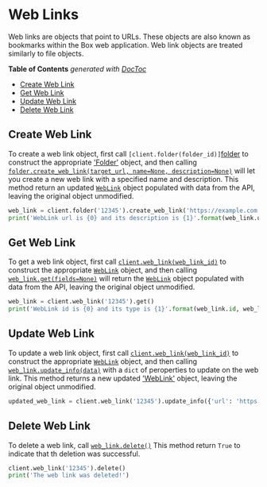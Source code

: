Web Links
=========

Web links are objects that point to URLs. These objects are also known as
bookmarks within the Box web application. Web link objects are treated
similarly to file objects.

<!-- START doctoc generated TOC please keep comment here to allow auto update -->
<!-- DON'T EDIT THIS SECTION, INSTEAD RE-RUN doctoc TO UPDATE -->
**Table of Contents**  *generated with [DocToc](https://github.com/thlorenz/doctoc)*

- [Create Web Link](#create-web-link)
- [Get Web Link](#get-web-link)
- [Update Web Link](#update-web-link)
- [Delete Web Link](#delete-web-link)

<!-- END doctoc generated TOC please keep comment here to allow auto update -->

Create Web Link
---------------

To create a web link object, first call `[client.folder(folder_id)]`[folder] to construct the appropriate ['Folder'][folder_class] object, and then calling [`folder.create_web_link(target_url, name=None, description=None)`][create] will let you create a new web link with a specified name and description. This method return an updated [`WebLink`][web_link_class] object populated with data from the API, leaving the original object unmodified.

```python
web_link = client.folder('12345').create_web_link('https://example.com', 'Example Link', 'This is the description')
print('WebLink url is {0} and its description is {1}'.format(web_link.url, web_link.description))
```

[folder]: https://box-python-sdk.readthedocs.io/en/latest/boxsdk.client.html#boxsdk.client.client.Client.Folder
[folder_class]: https://box-python-sdk.readthedocs.io/en/latest/boxsdk.object.html#boxsdk.object.folder.Folder
[create]: https://box-python-sdk.readthedocs.io/en/latest/boxsdk.object.html#boxsdk.object.folder.Folder.create_web_link
[web_link_class]: https://box-python-sdk.readthedocs.io/en/latest/boxsdk.object.html#boxsdk.object.web_link.WebLink

Get Web Link
------------

To get a web link object, first call [`client.web_link(web_link_id)`][web_link] to construct the appropriate [`WebLink`][web_link_class] object, and then calling [`web_link.get(fields=None)`][get] will return the [`WebLink`][web_link_class] object populated with data from the API, leaving the original object unmodified.

```python
web_link = client.web_link('12345').get()
print('WebLink id is {0} and its type is {1}'.format(web_link.id, web_link.type))
```

[web_link]: https://box-python-sdk.readthedocs.io/en/latest/boxsdk.client.html#boxsdk.client.client.Client.WebLink
[web_link_class]: https://box-python-sdk.readthedocs.io/en/latest/boxsdk.object.html#boxsdk.object.folder.Folder
[get]: https://box-python-sdk.readthedocs.io/en/latest/boxsdk.object.html#boxsdk.object.base_object.BaseObject.get

Update Web Link
---------------

To update a web link object, first call [`client.web_link(web_link_id)`][web_link] to construct the appropriate [`WebLink`][web_link_class] object, and then calling [`web_link.update_info(data)`][update_info] with a `dict` of peroperties to update on the web link. This method returns a new updated ['WebLink'][web_link_class] object, leaving the original object unmodified.

```python
updated_web_link = client.web_link('12345').update_info({'url': 'https://newurl.com'})
```

[web_link]: https://box-python-sdk.readthedocs.io/en/latest/boxsdk.client.html#boxsdk.client.client.Client.WebLink
[update_info]: https://box-python-sdk.readthedocs.io/en/latest/boxsdk.object.html#boxsdk.object.base_object.BaseObject.update_info
[web_link_class]: https://box-python-sdk.readthedocs.io/en/latest/boxsdk.object.html#boxsdk.object.folder.Folder

Delete Web Link
---------------

To delete a web link, call [`web_link.delete()`][delete] This method return `True` to indicate that th deletion was successful.

```python
client.web_link('12345').delete()
print('The web link was deleted!')
```

[delete]: https://box-python-sdk.readthedocs.io/en/latest/boxsdk.object.html#boxsdk.object.base_object.BaseObject.delete
